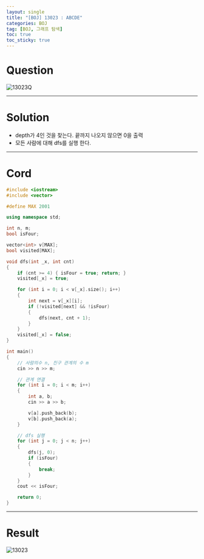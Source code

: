 ```yaml
---
layout: single
title: "[BOJ] 13023 : ABCDE"
categories: BOJ
tag: [BOJ, 그래프 탐색]
toc: true
toc_sticky: true
---
```


# Question
![13023Q](https://user-images.githubusercontent.com/97664446/180661035-6c2ef959-5497-4883-8dee-6e2cb4f2a8fc.PNG)

***

# Solution
- depth가 4인 것을 찾는다. 끝까지 나오지 않으면 0을 출력
- 모든 사람에 대해 dfs를 실행 한다.

***

# Cord
```c++
#include <iostream>
#include <vector>

#define MAX 2001

using namespace std;

int n, m;
bool isFour;

vector<int> v[MAX];
bool visited[MAX];

void dfs(int _x, int cnt)
{
	if (cnt >= 4) { isFour = true; return; }
	visited[_x] = true;

	for (int i = 0; i < v[_x].size(); i++)
	{
		int next = v[_x][i];
		if (!visited[next] && !isFour)
		{
			dfs(next, cnt + 1);
		}
	}
	visited[_x] = false;
}

int main()
{
	// 사람의수 n, 친구 관계의 수 m 
	cin >> n >> m;

	// 관계 연결
	for (int i = 0; i < m; i++)
	{
		int a, b;
		cin >> a >> b;

		v[a].push_back(b);
		v[b].push_back(a);
	}

	// dfs 실행
	for (int j = 0; j < n; j++)
	{
		dfs(j, 0);
		if (isFour)
		{
			break;
		}
	}
	cout << isFour;

	return 0;
}

```

***

# Result
![13023](https://user-images.githubusercontent.com/97664446/180661039-86b54927-2654-4360-9cf0-61f08db415d7.PNG)